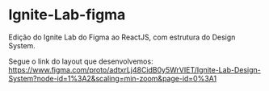 # Ignite-Lab-figma
Edição do Ignite Lab do Figma ao ReactJS, com estrutura do Design System.


Segue o link do layout que desenvolvemos:
https://www.figma.com/proto/adtxrLj48CidB0y5WrVIET/Ignite-Lab-Design-System?node-id=1%3A2&scaling=min-zoom&page-id=0%3A1

